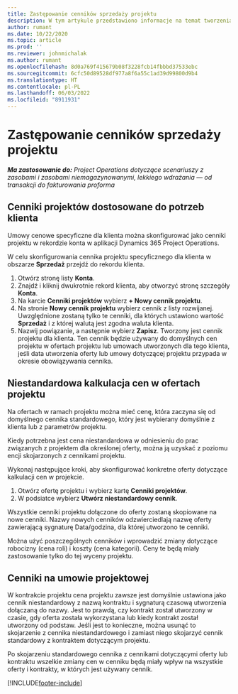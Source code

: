 ```yaml
---
title: Zastępowanie cenników sprzedaży projektu
description: W tym artykule przedstawiono informacje na temat tworzenia niestandardowych cenników sprzedaży.
author: rumant
ms.date: 10/22/2020
ms.topic: article
ms.prod: ''
ms.reviewer: johnmichalak
ms.author: rumant
ms.openlocfilehash: 8d0a769f415679b08f3228fcb14fbbbd37533ebc
ms.sourcegitcommit: 6cfc50d89528df977a8f6a55c1ad39d99800d9b4
ms.translationtype: HT
ms.contentlocale: pl-PL
ms.lasthandoff: 06/03/2022
ms.locfileid: "8911931"
---
```

# <a name="override-project-sales-price-lists"></a>Zastępowanie cenników sprzedaży projektu

_**Ma zastosowanie do:** Project Operations dotyczące scenariuszy z zasobami i zasobami niemagazynowanymi, lekkiego wdrażania — od transakcji do fakturowania proforma_

## <a name="customer-specific-project-price-lists"></a>Cenniki projektów dostosowane do potrzeb klienta

Umowy cenowe specyficzne dla klienta można skonfigurować jako cenniki projektu w rekordzie konta w aplikacji Dynamics 365 Project Operations.

W celu skonfigurowania cennika projektu specyficznego dla klienta w obszarze **Sprzedaż** przejdź do rekordu klienta.

1. Otwórz stronę listy **Konta**.
2. Znajdź i kliknij dwukrotnie rekord klienta, aby otworzyć stronę szczegóły **Konta**.
3. Na karcie **Cenniki projektów** wybierz **+ Nowy cennik projektu**.
4. Na stronie **Nowy cennik projektu** wybierz cennik z listy rozwijanej. Uwzględnione zostaną tylko te cenniki, dla których ustawiono wartość **Sprzedaż** i z której walutą jest zgodna waluta klienta.
5. Nazwij powiązanie, a następnie wybierz **Zapisz**. Tworzony jest cennik projektu dla klienta. Ten cennik będzie używany do domyślnych cen projektu w ofertach projektu lub umowach utworzonych dla tego klienta, jeśli data utworzenia oferty lub umowy dotyczącej projektu przypada w okresie obowiązywania cennika.

## <a name="custom-pricing-on-project-quotes"></a>Niestandardowa kalkulacja cen w ofertach projektu

Na ofertach w ramach projektu można mieć cenę, która zaczyna się od domyślnego cennika standardowego, który jest wybierany domyślnie z klienta lub z parametrów projektu.

Kiedy potrzebna jest cena niestandardowa w odniesieniu do prac związanych z projektem dla określonej oferty, można ją uzyskać z poziomu encji skojarzonych z cennikami projektu.

Wykonaj następujące kroki, aby skonfigurować konkretne oferty dotyczące kalkulacji cen w projekcie.

1. Otwórz ofertę projektu i wybierz kartę **Cenniki projektów**.
2. W podsiatce wybierz **Utwórz niestandardowy cennik**.

Wszystkie cenniki projektu dołączone do oferty zostaną skopiowane na nowe cenniki. Nazwy nowych cenników odzwierciedlają nazwę oferty zawierającą sygnaturę Data/godzina, dla której utworzono te cenniki.

Można użyć poszczególnych cenników i wprowadzić zmiany dotyczące robocizny (cena roli) i koszty (cena kategorii). Ceny te będą miały zastosowanie tylko do tej wyceny projektu.

## <a name="price-lists-on-a-project-contract"></a>Cenniki na umowie projektowej

W kontrakcie projektu cena projektu zawsze jest domyślnie ustawiona jako cennik niestandardowy z nazwą kontraktu i sygnaturą czasową utworzenia dołączaną do nazwy. Jest to prawdą, czy kontrakt został utworzony w czasie, gdy oferta została wykorzystana lub kiedy kontrakt został utworzony od podstaw. Jeśli jest to konieczne, można usunąć to skojarzenie z cennika niestandardowego i zamiast niego skojarzyć cennik standardowy z kontraktem dotyczącym projektu.

Po skojarzeniu standardowego cennika z cennikami dotyczącymi oferty lub kontraktu wszelkie zmiany cen w cenniku będą miały wpływ na wszystkie oferty i kontrakty, w których jest używany cennik.


[!INCLUDE[footer-include](../includes/footer-banner.md)]